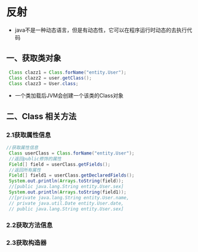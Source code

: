# 反射

- java不是一种动态语言，但是有动态性，它可以在程序运行时动态的去执行代码

## 一、获取类对象

```java
 Class clazz1 = Class.forName("entity.User");
 Class clazz2 = user.getClass();
 Class clazz3 = User.class;
```

- 一个类加载后JVM会创建一个该类的Class对象

## 二、Class 相关方法

### 2.1获取属性信息

```java
//获取属性信息
 Class userClass = Class.forName("entity.User");
 //返回public修饰的属性
 Field[] field = userClass.getFields();
 //返回所有属性
 Field[] field1 = userClass.getDeclaredFields();
 System.out.println(Arrays.toString(field));
 //[public java.lang.String entity.User.sex]
 System.out.println(Arrays.toString(field1));
 //[private java.lang.String entity.User.name,
 // private java.util.Date entity.User.date, 
 // public java.lang.String entity.User.sex]
```

### 2.2获取方法信息

### 2.3获取构造器